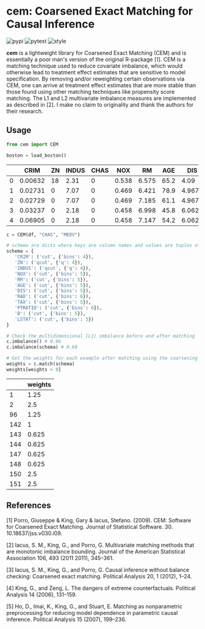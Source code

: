 # cem: Coarsened Exact Matching for Causal Inference

![pypi](https://img.shields.io/pypi/v/cem.svg)
![pytest](https://github.com/lewisbails/cem/actions/workflows/pytest.yml/badge.svg?event=push&branch=${{github.ref_name}})
![style](https://github.com/lewisbails/cem/actions/workflows/style.yml/badge.svg?event=push&branch=${{github.ref_name}})


**cem** is a lightweight library for Coarsened Exact Matching (CEM) and is essentially a poor man's version of the original R-package [1]. CEM is a matching technique used to reduce covariate imbalance, which would otherwise lead to treatment effect estimates that are sensitive to model specification. By removing and/or reweighting certain observations via CEM, one can arrive at treatment effect estimates that are more stable than those found using other matching techniques like propensity score matching. The L1 and L2 multivariate imbalance measures are implemented as described in [2]. I make no claim to originality and thank the authors for their research.

## Usage

```python
from cem import CEM

boston = load_boston()
```

|    |    CRIM |   ZN |   INDUS |   CHAS |   NOX |    RM |   AGE |    DIS |   RAD |   TAX |   PTRATIO |      B |   LSTAT |   MEDV |
|----|---------|------|---------|--------|-------|-------|-------|--------|-------|-------|-----------|--------|---------|--------|
|  0 | 0.00632 |   18 |    2.31 |      0 | 0.538 | 6.575 |  65.2 | 4.09   |     1 |   296 |      15.3 | 396.9  |    4.98 |   24   |
|  1 | 0.02731 |    0 |    7.07 |      0 | 0.469 | 6.421 |  78.9 | 4.9671 |     2 |   242 |      17.8 | 396.9  |    9.14 |   21.6 |
|  2 | 0.02729 |    0 |    7.07 |      0 | 0.469 | 7.185 |  61.1 | 4.9671 |     2 |   242 |      17.8 | 392.83 |    4.03 |   34.7 |
|  3 | 0.03237 |    0 |    2.18 |      0 | 0.458 | 6.998 |  45.8 | 6.0622 |     3 |   222 |      18.7 | 394.63 |    2.94 |   33.4 |
|  4 | 0.06905 |    0 |    2.18 |      0 | 0.458 | 7.147 |  54.2 | 6.0622 |     3 |   222 |      18.7 | 396.9  |    5.33 |   36.2 |

```python
c = CEM(df, "CHAS", "MEDV")

# schema are dicts where keys are column names and values are tuples of (panda cut function name, function kwargs)
schema = {
   'CRIM': ('cut', {'bins': 4}),
   'ZN': ('qcut', {'q': 4}),
   'INDUS': ('qcut', {'q': 4}),
   'NOX': ('cut', {'bins': 5}),
   'RM': ('cut', {'bins': 5}),
   'AGE': ('cut', {'bins': 5}),
   'DIS': ('cut', {'bins': 5}),
   'RAD': ('cut', {'bins': 6}),
   'TAX': ('cut', {'bins': 5}),
   'PTRATIO': ('cut', {'bins': 6}),
   'B': ('cut', {'bins': 5}),
   'LSTAT': ('cut', {'bins': 5})
}

# Check the multidimensional (L1) imbalance before and after matching
c.imbalance() # 0.96
c.imbalance(schema) # 0.60

# Get the weights for each example after matching using the coarsening schema
weights = c.match(schema)
weights[weights > 0]
```

|     |   weights |
|-----|-----------|
|   1 |  1.25     |
|   2 |  2.5      |
|  96 |  1.25     |
| 142 |  1        |
| 143 |  0.625    |
| 144 |  0.625    |
| 147 |  0.625    |
| 148 |  0.625    |
| 150 |  2.5      |
| 151 |  2.5      |


## References

[1] Porro, Giuseppe & King, Gary & Iacus, Stefano. (2009). CEM: Software for Coarsened Exact Matching. Journal of Statistical Software. 30. 10.18637/jss.v030.i09.

[2] Iacus, S. M., King, G., and Porro, G. Multivariate matching methods that are monotonic imbalance bounding. Journal of the American Statistical Association 106, 493 (2011 2011), 345–361.

[3] Iacus, S. M., King, G., and Porro, G. Causal inference without balance checking: Coarsened exact matching. Political Analysis 20, 1 (2012), 1–24.

[4] King, G., and Zeng, L. The dangers of extreme counterfactuals. Political Analysis 14 (2006), 131–159.

[5] Ho, D., Imai, K., King, G., and Stuart, E. Matching as nonparametric preprocessing for reducing model dependence in parametric causal inference. Political Analysis 15 (2007), 199–236.
